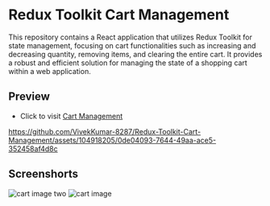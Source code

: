 # Redux Toolkit Cart Management

This repository contains a React application that utilizes Redux Toolkit for state management, focusing on cart functionalities such as increasing and decreasing quantity, removing items, and clearing the entire cart. It provides a robust and efficient solution for managing the state of a shopping cart within a web application.

## Preview

- Click to visit [Cart Management](https://reduxtoolkitcartmanagement.netlify.app/)

https://github.com/VivekKumar-8287/Redux-Toolkit-Cart-Management/assets/104918205/0de04093-7644-49aa-ace5-352458af4d8c

## Screenshorts
![cart image two](https://github.com/VivekKumar-8287/Redux-Toolkit-Cart-Management/assets/104918205/db74cc98-f5a6-4901-a60f-15ddb07ac302)
![cart image](https://github.com/VivekKumar-8287/Redux-Toolkit-Cart-Management/assets/104918205/9d95651e-ea0c-4ab3-93fc-d54f6285872d)

